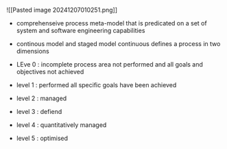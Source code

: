 ![[Pasted image 20241207010251.png]]

- comprehenseive process meta-model that is predicated on a set of system and software engineering capabilities 
- continous model and staged model
	  continuous defines a process in two dimensions 


- LEve 0 : incomplete 
	  process area not performed and all goals and objectives not achieved
- level 1 : performed
	  all specific goals have been achieved
- level 2 : managed
- level 3 : defiend
- level 4 : quantitatively managed
- level 5 : optimised